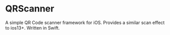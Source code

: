 # QRScanner

A simple QR Code scanner framework for iOS. Provides a similar scan effect to ios13+. Written in Swift.
